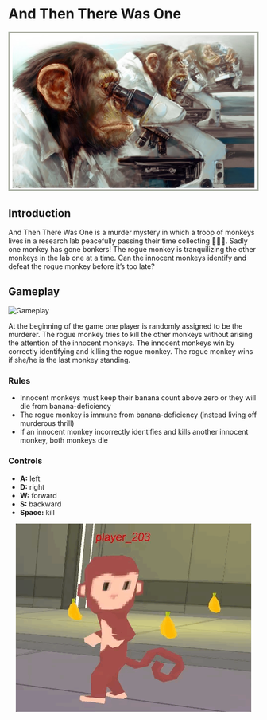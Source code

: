 # And Then There Was One

![Mad monkeys](workers/unity/Assets/Three_Wise_Monkeys.jpg)

## Introduction

And Then There Was One is a murder mystery in which a troop of monkeys lives in a research lab peacefully passing their time collecting 🍌🍌🍌. Sadly one monkey has gone bonkers! The rogue monkey is tranquilizing the other monkeys in the lab one at a time. Can the innocent monkeys identify and defeat the rogue monkey before it’s too late?

## Gameplay

![Gameplay](workers/unity/gameplay.gif)

At the beginning of the game one player is randomly assigned to be the murderer. The rogue monkey tries to kill the other monkeys without arising the attention of the innocent monkeys. The innocent monkeys win by correctly identifying and killing the rogue monkey. The rogue monkey wins if she/he is the last monkey standing.

### Rules

* Innocent monkeys must keep their banana count above zero or they will die from banana-deficiency
* The rogue monkey is immune from banana-deficiency (instead living off murderous thrill)
* If an innocent monkey incorrectly identifies and kills another innocent monkey, both monkeys die
  
### Controls

* **A:** left
* **D:** right
* **W:** forward
* **S:** backward
* **Space:** kill

<div style="text-align:center"><img src ="workers/unity/monkey.gif" />

